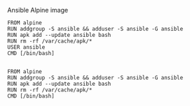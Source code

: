 
Ansible Alpine image

    FROM alpine
    RUN addgroup -S ansible && adduser -S ansible -G ansible
    RUN apk add --update ansible bash
    RUN rm -rf /var/cache/apk/*
    USER ansible
    CMD [/bin/bash]


    FROM alpine
    RUN addgroup -S ansible && adduser -S ansible -G ansible
    RUN apk add --update ansible bash
    RUN rm -rf /var/cache/apk/*
    CMD [/bin/bash]
